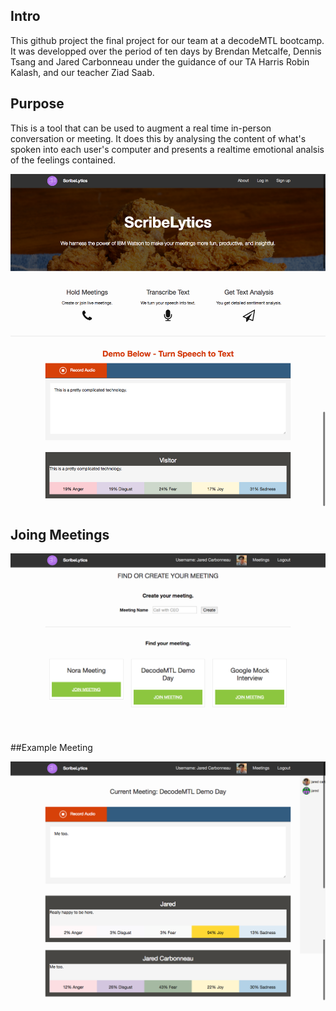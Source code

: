## Intro

  This github project the final project for our team at a decodeMTL bootcamp. It was developped over the period of ten days by Brendan Metcalfe, Dennis Tsang and Jared Carbonneau under the guidance of our TA Harris Robin Kalash, and our teacher Ziad Saab.
  
## Purpose

  This is a tool that can be used to augment a real time in-person conversation or meeting. It does this by analysing the content of what's spoken into each user's computer and presents a realtime emotional analsis of the feelings contained.


![Alt text](https://github.com/bmetcalfe1/moodLamp/blob/master/ScribeLytics.png?raw=true "Landing Page")

## Joing Meetings

![Alt text](https://github.com/bmetcalfe1/moodLamp/blob/master/ScribeLyticsMeetingspage.png?raw=true "Landing Page")

##Example Meeting

![Alt text](https://github.com/bmetcalfe1/moodLamp/blob/master/ScribeLyticsconversation.png?raw=true "Landing Page")
